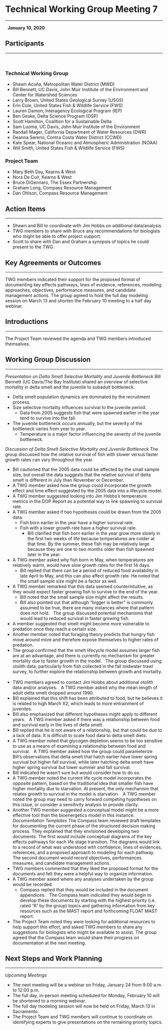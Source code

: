 # Technical Working Group Meeting 7
***
 
**January 10, 2020**
 
## Participants
***
 
### Technical Working Group
* Shawn Acuña, Metropolitan Water District (MWD)
* Bill Bennett, UC Davis, John Muir Institute of the Environment and Center for Watershed Sciences
* Larry Brown, United States Geological Survey (USGS)
* Erin Cole, United States Fish & Wildlife Service (FWS)
* Lauren Damon, Interagency Ecological Program (IEP)
* Ben Geske, Delta Science Program (DSP)
* Scott Hamilton, Coalition for a Sustainable Delta
* Sam Luoma, UC Davis, John Muir Institute of the Environment
* Randall Mager, California Department of Water Resources (DWR)
* Deanna Sereno, Contra Costa Water District (CCWD)
* Kate Spear, National Oceanic and Atmospheric Administration (NOAA)
* Will Smith, United States Fish & Wildlife Service (FWS)
 
### Project Team
* Mary Beth Day, Kearns & West
* Nora De Cuir, Kearns & West 
* Bruce DiGennaro, The Essex Partnership
* Graham Long, Compass Resource Management
* Dan Ohlson, Compass Resource Management
 
## Action Items
***
* Shawn and Bill to coordinate with Jim Hobbs on additional data/analysis.
* TWG members to share with Bruce any recommendations for biologists who might be able to offer project support.
* Scott to share with Dan and Graham a synopsis of topics he could present to the TWG.
 
## Key Agreements or Outcomes
***
TWG members indicated their support for the proposed format of documenting key effects pathways, lines of evidence, references, modeling approaches, objectives, performance measures, and candidate management actions. The group agreed to hold the full day modeling session on March 13 and shorten the February 10 meeting to a half day webinar.
 
## Introductions
***
The Project Team reviewed the agenda and TWG members introduced themselves.
 
## Working Group Discussion
***
*Presentation on Delta Smelt Selective Mortality and Juvenile Bottleneck*
Bill Bennett (UC Davis/The Bay Institute) shared an overview of selective mortality in delta smelt and the juvenile to subadult bottleneck.
 
* Delta smelt population dynamics are dominated by the recruitment process.
* Size selective mortality influences survival to the juvenile period.
  + Data from 2005 suggests fish that were spawned earlier in the year tend to survive into the fall.
* The juvenile bottleneck occurs annually, but the severity of the bottleneck varies from year to year.
  + Temperature is a major factor influencing the severity of the juvenile bottleneck.
  
*Discussion of Delta Smelt Selective Mortality and Juvenile Bottleneck*
The group discussed how the relative survival of fish with slower versus faster growth rates can vary throughout the year.
 
* Bill cautioned that the 2005 data could be affected by the small sample size, but overall the data suggests that the relative survival of delta smelt is different in July than November or December.
* A TWG member asked how the group could incorporate the growth effect and time effect suggested by the 2005 data into a lifecycle model.
* A TWG member suggested looking into Jim Hobbs’s temperature metrics in the DOP Report as a potential way to link spawning to survival rate.
* A TWG member asked if two hypotheses could be drawn from the 2005 data:
  + Fish born earlier in the year have a higher survival rate.
  + Fish with a lower growth rate have a higher survival rate.
    - Bill clarified that fish born earlier in the year grow more slowly in the first two weeks of life because temperatures are colder at that time. By the summer, these fish may be relatively large because they are one to two months older than fish spawned later in the year.
* A TWG member asked why fish born in May, when temperatures are relatively warm, would have slow growth rates for the first 14 days.
  + Bill replied that there can be a period of reduced food availability in late April to May, and this can also affect growth rate. He noted that the small sample size might be a factor as well.
* A TWG member remarked that this data seemed counterintuitive, as they would expect faster growing fish to survive to the end of the year.
  + Bill noted that the small sample size might affect the results.
  + Bill also pointed out that although “bigger is better” is commonly assumed to be true, there are many instances where that pattern does not hold.
 
The group discussed potential mechanisms that would lead to reduced survival in faster growing fish.
 
* A member suggested that smelt might become more vulnerable to predation once they reach a certain size.
* Another member noted that foraging theory predicts that hungry fish move around more and therefore expose themselves to higher rates of predation.
* The group confirmed that the smelt lifecycle model assumes larger fish are at an advantage, and there is currently no mechanism for greater mortality due to faster growth in the model.
 
The group discussed using otolith data, particularly from fish collected in the fall midwater trawl survey, to further explore the relationship between growth and mortality.
 
* TWG members agreed to contact Jim Hobbs about additional otolith data and/or analyses.
 
A TWG member asked why the mean length of adult delta smelt dropped around 1990.
 
* Bill explained that this shift has been attributed to food, but he believes it is related to high March X2, which leads to more entrainment of juveniles.
* Bill also emphasized that different hypotheses might apply to different years.
 
A TWG member asked if there was a relationship between food and survival early in the lives of delta smelt.
 
* Bill replied that he is not aware of a relationship, but that could be due to a lack of data. It is difficult to scale food data to delta smelt diets.
* A TWG member noted that glycogen depletion seems to be too sensitive to use as a means of examining a relationship between food and survival.
 
A TWG member asked how the group could parameterize Bill’s observations that delta smelt that hatch earlier have lower spring survival but higher fall survival, while later hatching delta smelt have higher spring survival but lower summer and fall survival.
 
* Bill indicated he wasn’t sure but would consider how to do so.
* A TWG member noted the current life cycle model incorporates the opposite pattern, based on the traditional idea that smaller fish have higher mortality due to starvation. At present, the only mechanism that relates growth to survival in the model is starvation.
 
A TWG member noted the group may need to carry forward competing hypotheses on this issue, or consider a sensitivity analysis to provide clarity.
 
* Another TWG member suggested a conceptual model might be a more effective tool than the bioenergetics model in this instance.
 
*Documentation Templates*
The Compass team reviewed draft templates for documenting the current phase of the structured decision making process. They explained that they envisioned developing two documents. The first would include conceptual diagrams of the key effects pathways for each life stage transition. The diagrams would link to a record of what was understood with confidence, lines of evidences, references, and a proposed approach to modeling for each pathway. The second document would record objectives, performances measures, and candidate management actions.
 
* TWG members commented that they liked the proposed format for the documents and felt they were a helpful way to organize information.
* A TWG member asked where any analyses undertaken by the group would be recorded.
  + Compass replied that they would be included in the document appendices.
 
The Compass team indicated they would begin to develop these documents by starting with the highest priority (i.e. rated “A” by the group) topics and gathering information from key resources such as the MAST report and forthcoming FLOAT MAST report.
 
* The Project Team noted they were looking for additional resources to help support this effort, and asked TWG members to share any suggestions for biologists who might be available to assist.
The group agreed that the Compass team would share their progress on documentation at the next meeting.
 
## Next Steps and Work Planning
***
*Upcoming Meetings*
 
* The next meeting will be a webinar on Friday, January 24 from 9:00 a.m. to 12:00 p.m.
* The full day, in-person meeting scheduled for Monday, February 10 will be shortened to a morning webinar.
* The full day modeling session will now be held on Friday, March 13 in Sacramento.
* The Project Team and TWG members will continue to coordinate on identifying experts to give presentations on the remaining priority topics. 
